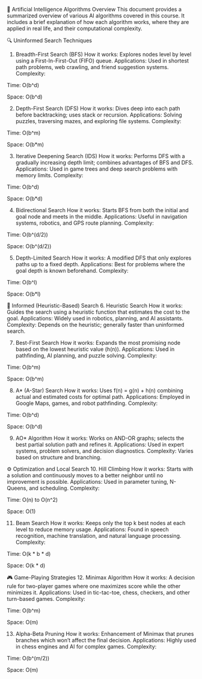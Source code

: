 🌟 Artificial Intelligence Algorithms Overview
This document provides a summarized overview of various AI algorithms covered in this course. It includes a brief explanation of how each algorithm works, where they are applied in real life, and their computational complexity.

🔍 Uninformed Search Techniques
1. Breadth-First Search (BFS)
How it works:
Explores nodes level by level using a First-In-First-Out (FIFO) queue.
Applications:
Used in shortest path problems, web crawling, and friend suggestion systems.
Complexity:

Time: O(b^d)

Space: O(b^d)

2. Depth-First Search (DFS)
How it works:
Dives deep into each path before backtracking; uses stack or recursion.
Applications:
Solving puzzles, traversing mazes, and exploring file systems.
Complexity:

Time: O(b^m)

Space: O(b*m)

3. Iterative Deepening Search (IDS)
How it works:
Performs DFS with a gradually increasing depth limit; combines advantages of BFS and DFS.
Applications:
Used in game trees and deep search problems with memory limits.
Complexity:

Time: O(b^d)

Space: O(b*d)

4. Bidirectional Search
How it works:
Starts BFS from both the initial and goal node and meets in the middle.
Applications:
Useful in navigation systems, robotics, and GPS route planning.
Complexity:

Time: O(b^(d/2))

Space: O(b^(d/2))

5. Depth-Limited Search
How it works:
A modified DFS that only explores paths up to a fixed depth.
Applications:
Best for problems where the goal depth is known beforehand.
Complexity:

Time: O(b^l)

Space: O(b*l)

🧠 Informed (Heuristic-Based) Search
6. Heuristic Search
How it works:
Guides the search using a heuristic function that estimates the cost to the goal.
Applications:
Widely used in robotics, planning, and AI assistants.
Complexity:
Depends on the heuristic; generally faster than uninformed search.

7. Best-First Search
How it works:
Expands the most promising node based on the lowest heuristic value (h(n)).
Applications:
Used in pathfinding, AI planning, and puzzle solving.
Complexity:

Time: O(b^m)

Space: O(b^m)

8. A* (A-Star) Search
How it works:
Uses f(n) = g(n) + h(n) combining actual and estimated costs for optimal path.
Applications:
Employed in Google Maps, games, and robot pathfinding.
Complexity:

Time: O(b^d)

Space: O(b^d)

9. AO* Algorithm
How it works:
Works on AND-OR graphs; selects the best partial solution path and refines it.
Applications:
Used in expert systems, problem solvers, and decision diagnostics.
Complexity:
Varies based on structure and branching.

⚙️ Optimization and Local Search
10. Hill Climbing
How it works:
Starts with a solution and continuously moves to a better neighbor until no improvement is possible.
Applications:
Used in parameter tuning, N-Queens, and scheduling.
Complexity:

Time: O(n) to O(n^2)

Space: O(1)

11. Beam Search
How it works:
Keeps only the top k best nodes at each level to reduce memory usage.
Applications:
Found in speech recognition, machine translation, and natural language processing.
Complexity:

Time: O(k * b * d)

Space: O(k * d)

🎮 Game-Playing Strategies
12. Minimax Algorithm
How it works:
A decision rule for two-player games where one maximizes score while the other minimizes it.
Applications:
Used in tic-tac-toe, chess, checkers, and other turn-based games.
Complexity:

Time: O(b^m)

Space: O(m)

13. Alpha-Beta Pruning
How it works:
Enhancement of Minimax that prunes branches which won’t affect the final decision.
Applications:
Highly used in chess engines and AI for complex games.
Complexity:

Time: O(b^(m/2))

Space: O(m)
